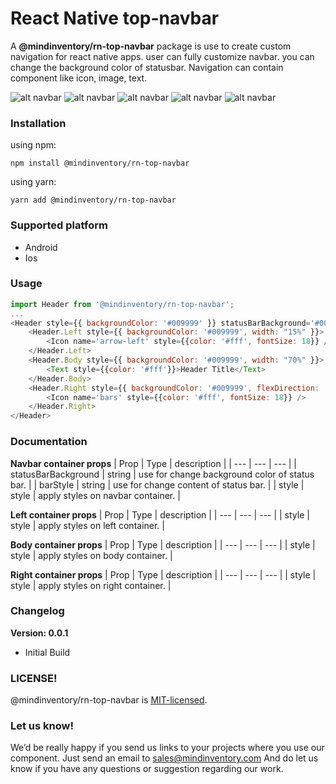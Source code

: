 # React Native top-navbar

A **@mindinventory/rn-top-navbar** package is use to create custom navigation for react native apps. 
user can fully customize navbar. you can change the background color of statusbar. Navigation can contain component like icon, image, text.

![alt navbar](https://github.com/Mindinventory/rn-top-navbar/blob/master/doc/navbar.png?raw=true)
![alt navbar](https://github.com/Mindinventory/rn-top-navbar/blob/master/doc/navbar_1.png?raw=true)
![alt navbar](https://github.com/Mindinventory/rn-top-navbar/blob/master/doc/navbar_2.png?raw=true)
![alt navbar](https://github.com/Mindinventory/rn-top-navbar/blob/master/doc/navbar_3.png?raw=true)
![alt navbar](https://github.com/Mindinventory/rn-top-navbar/blob/master/doc/navbar_4.png?raw=true)

### Installation

using npm:

```
npm install @mindinventory/rn-top-navbar
```

using yarn:

```
yarn add @mindinventory/rn-top-navbar
```

### Supported platform
  * Android
  * Ios
    
### Usage
```js
import Header from '@mindinventory/rn-top-navbar';
...
<Header style={{ backgroundColor: '#009999' }} statusBarBackground='#008080' barStyle='light-content'>
    <Header.Left style={{ backgroundColor: '#009999', width: "15%" }}>
        <Icon name='arrow-left' style={{color: '#fff', fontSize: 18}} />
    </Header.Left>
    <Header.Body style={{ backgroundColor: '#009999', width: "70%" }}>
        <Text style={{color: '#fff'}}>Header Title</Text>
    </Header.Body>
    <Header.Right style={{ backgroundColor: '#009999', flexDirection: 'row', width: '15%' }}>
        <Icon name='bars' style={{color: '#fff', fontSize: 18}} />
    </Header.Right>
</Header>
```

### Documentation

**Navbar container props**
| Prop | Type | description |
| --- | --- | --- |
| statusBarBackground | string | use for change background color of status bar. |
| barStyle | string | use for change content of status bar. |
| style | style | apply styles on navbar container. |

**Left container props**
| Prop | Type | description |
| --- | --- | --- |
| style | style | apply styles on left container. |

**Body container props**
| Prop | Type | description |
| --- | --- | --- |
| style | style | apply styles on body container. |

**Right container props**
| Prop | Type | description |
| --- | --- | --- |
| style | style | apply styles on right container. |


### Changelog
**Version: 0.0.1**
  * Initial Build

### LICENSE!

@mindinventory/rn-top-navbar is [MIT-licensed](https://github.com/Mindinventory/rn-top-navbar/blob/master/LICENSE).

### Let us know!

We’d be really happy if you send us links to your projects where you use our component. Just send an email to sales@mindinventory.com And do let us know if you have any questions or suggestion regarding our work.
